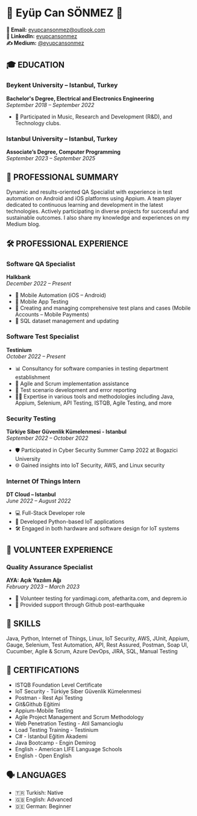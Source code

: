 # 🌟 Eyüp Can SÖNMEZ 🌟

**📧 Email:** [eyupcansonmez@outlook.com](mailto:eyupcansonmez@outlook.com)  
**🔗 LinkedIn:** [eyupcansonmez](https://www.linkedin.com/in/eyupcansonmez/)  
**✍️ Medium:** [@eyupcansonmez](https://medium.com/@eyupcansonmez)

## 🎓 EDUCATION
### Beykent University – Istanbul, Turkey
**Bachelor's Degree, Electrical and Electronics Engineering**  
_September 2018 – September 2022_  
- 🎵 Participated in Music, Research and Development (R&D), and Technology clubs.

### Istanbul University – Istanbul, Turkey
**Associate’s Degree, Computer Programming**  
_September 2023 – September 2025_

## 💼 PROFESSIONAL SUMMARY
Dynamic and results-oriented QA Specialist with experience in test automation on Android and iOS platforms using Appium. A team player dedicated to continuous learning and development in the latest technologies. Actively participating in diverse projects for successful and sustainable outcomes. I also share my knowledge and experiences on my Medium blog.

## 🛠 PROFESSIONAL EXPERIENCE
### Software QA Specialist
**Halkbank**  
_December 2022 – Present_
- 📱 Mobile Automation (iOS – Android)
- 📲 Mobile App Testing
- 📝 Creating and managing comprehensive test plans and cases (Mobile Accounts – Mobile Payments)
- 💾 SQL dataset management and updating

### Software Test Specialist
**Testinium**  
_October 2022 – Present_
- 📊 Consultancy for software companies in testing department establishment
- 🔄 Agile and Scrum implementation assistance
- 🧪 Test scenario development and error reporting
- 👨‍💻 Expertise in various tools and methodologies including Java, Appium, Selenium, API Testing, ISTQB, Agile Testing, and more

### Security Testing
**Türkiye Siber Güvenlik Kümelenmesi - Istanbul**  
_September 2022 – October 2022_
- 🛡️ Participated in Cyber Security Summer Camp 2022 at Bogazici University
- 🌐 Gained insights into IoT Security, AWS, and Linux security

### Internet Of Things Intern
**DT Cloud – Istanbul**  
_June 2022 – August 2022_
- 💻 Full-Stack Developer role
- 🐍 Developed Python-based IoT applications
- 🛠️ Engaged in both hardware and software design for IoT systems

## 🤝 VOLUNTEER EXPERIENCE
### Quality Assurance Specialist
**AYA: Açık Yazılım Ağı**  
_February 2023 – March 2023_
- 🧪 Volunteer testing for yardimagi.com, afetharita.com, and deprem.io
- 🤖 Provided support through Github post-earthquake

## 🌟 SKILLS
Java, Python, Internet of Things, Linux, IoT Security, AWS, JUnit, Appium, Gauge, Selenium, Test Automation, API, Rest Assured, Postman, Soap UI, Cucumber, Agile & Scrum, Azure DevOps, JIRA, SQL, Manual Testing

## 📜 CERTIFICATIONS
- ISTQB Foundation Level Certificate
- IoT Security - Türkiye Siber Güvenlik Kümelenmesi
- Postman - Rest Api Testing
- Git&Github Eğitimi
- Appium-Mobile Testing
- Agile Project Management and Scrum Methodology
- Web Penetration Testing - Atil Samancioglu
- Load Testing Training - Testinium
- C# - İstanbul Eğitim Akademi
- Java Bootcamp - Engin Demirog
- English - American LIFE Language Schools
- English - Open English

## 🗣️ LANGUAGES
- 🇹🇷 Turkish: Native
- 🇬🇧 English: Advanced
- 🇩🇪 German: Beginner
